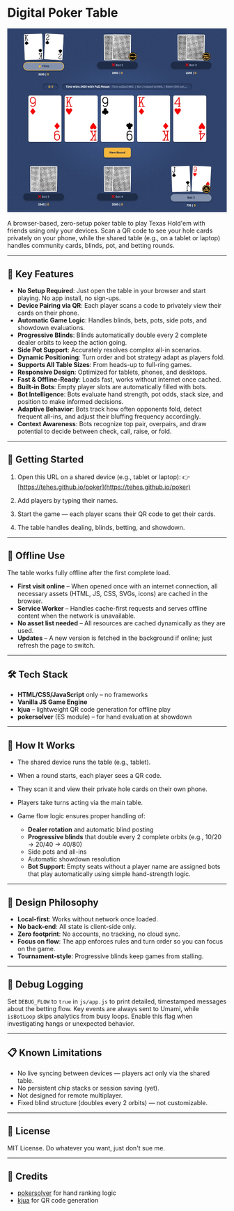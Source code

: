 # Digital Poker Table

![Demo screenshot](img/demo.jpeg)

A browser-based, zero-setup poker table to play Texas Hold'em with friends using only your devices.
Scan a QR code to see your hole cards privately on your phone, while the shared table (e.g., on a
tablet or laptop) handles community cards, blinds, pot, and betting rounds.

---

## 🎯 Key Features

- **No Setup Required**: Just open the table in your browser and start playing. No app install, no
  sign-ups.
- **Device Pairing via QR**: Each player scans a code to privately view their cards on their phone.
- **Automatic Game Logic**: Handles blinds, bets, pots, side pots, and showdown evaluations.
- **Progressive Blinds**: Blinds automatically double every 2 complete dealer orbits to keep the
  action going.
- **Side Pot Support**: Accurately resolves complex all-in scenarios.
- **Dynamic Positioning**: Turn order and bot strategy adapt as players fold.
- **Supports All Table Sizes**: From heads-up to full-ring games.
- **Responsive Design**: Optimized for tablets, phones, and desktops.
- **Fast & Offline-Ready**: Loads fast, works without internet once cached.
- **Built‑in Bots**: Empty player slots are automatically filled with bots.
- **Bot Intelligence**: Bots evaluate hand strength, pot odds, stack size, and position to make
  informed decisions.
- **Adaptive Behavior**: Bots track how often opponents fold, detect frequent all-ins, and adjust
  their bluffing frequency accordingly.
- **Context Awareness**: Bots recognize top pair, overpairs, and draw potential to decide between
  check, call, raise, or fold.

---

## 🚀 Getting Started

1. Open this URL on a shared device (e.g., tablet or laptop): 👉
   [https://tehes.github.io/poker](https://tehes.github.io/poker)

2. Add players by typing their names.

3. Start the game — each player scans their QR code to get their cards.

4. The table handles dealing, blinds, betting, and showdown.

---

## 📶 Offline Use

The table works fully offline after the first complete load.

- **First visit online** – When opened once with an internet connection, all necessary assets (HTML,
  JS, CSS, SVGs, icons) are cached in the browser.
- **Service Worker** – Handles cache-first requests and serves offline content when the network is
  unavailable.
- **No asset list needed** – All resources are cached dynamically as they are used.
- **Updates** – A new version is fetched in the background if online; just refresh the page to
  switch.

---

## 🛠️ Tech Stack

- **HTML/CSS/JavaScript** only – no frameworks
- **Vanilla JS Game Engine**
 - **kjua** – lightweight QR code generation for offline play
- **pokersolver** (ES module) – for hand evaluation at showdown

---

## 🤖 How It Works

- The shared device runs the table (e.g., tablet).
- When a round starts, each player sees a QR code.
- They scan it and view their private hole cards on their own phone.
- Players take turns acting via the main table.
- Game flow logic ensures proper handling of:

  - **Dealer rotation** and automatic blind posting
  - **Progressive blinds** that double every 2 complete orbits (e.g., 10/20 → 20/40 → 40/80)
  - Side pots and all-ins
  - Automatic showdown resolution
  - **Bot Support**: Empty seats without a player name are assigned bots that play automatically
    using simple hand-strength logic.

---

## 🧠 Design Philosophy

- **Local-first**: Works without network once loaded.
- **No back-end**: All state is client-side only.
- **Zero footprint**: No accounts, no tracking, no cloud sync.
- **Focus on flow**: The app enforces rules and turn order so you can focus on the game.
- **Tournament-style**: Progressive blinds keep games from stalling.

---

## 🐞 Debug Logging

Set `DEBUG_FLOW` to `true` in `js/app.js` to print detailed, timestamped
messages about the betting flow. Key events are always sent to Umami, while
`isBotLoop` skips analytics from busy loops. Enable this flag when
investigating hangs or unexpected behavior.

---

## 📋 Known Limitations

- No live syncing between devices — players act only via the shared table.
- No persistent chip stacks or session saving (yet).
- Not designed for remote multiplayer.
- Fixed blind structure (doubles every 2 orbits) — not customizable.

---

## 📄 License

MIT License. Do whatever you want, just don't sue me.

---

## 🙌 Credits

 - [pokersolver](https://github.com/goldfire/pokersolver) for hand ranking logic
 - [kjua](https://github.com/lrsjng/kjua) for QR code generation
